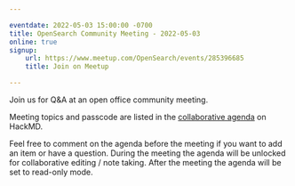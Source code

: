 ```yaml
---

eventdate: 2022-05-03 15:00:00 -0700
title: OpenSearch Community Meeting - 2022-05-03
online: true
signup:
    url: https://www.meetup.com/OpenSearch/events/285396685
    title: Join on Meetup

---
```


Join us for Q&A at an open office community meeting.

Meeting topics and passcode are listed in the [collaborative agenda](https://hackmd.io/@HmdZWaVnQU6M8icdvC5TwQ/HyJ300V4c) on HackMD.

Feel free to comment on the agenda before the meeting if you want to add an item or have a question.
During the meeting the agenda will be unlocked for collaborative editing / note taking. After the meeting the agenda will be set to read-only mode.
